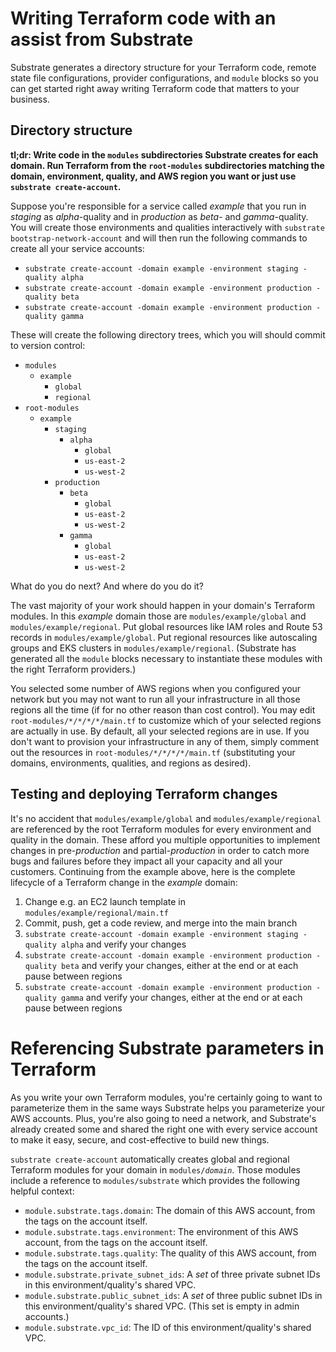 # Writing Terraform code with an assist from Substrate

Substrate generates a directory structure for your Terraform code, remote state file configurations, provider configurations, and `module` blocks so you can get started right away writing Terraform code that matters to your business.

## Directory structure

**tl;dr: Write code in the `modules` subdirectories Substrate creates for each domain. Run Terraform from the `root-modules` subdirectories matching the domain, environment, quality, and AWS region you want or just use `substrate create-account`.**

Suppose you're responsible for a service called _example_ that you run in _staging_ as _alpha_-quality and in _production_ as _beta_- and _gamma_-quality. You will create those environments and qualities interactively with `substrate bootstrap-network-account` and will then run the following commands to create all your service accounts:

- `substrate create-account -domain example -environment staging -quality alpha`
- `substrate create-account -domain example -environment production -quality beta`
- `substrate create-account -domain example -environment production -quality gamma`

These will create the following directory trees, which you will should commit to version control:

- `modules`
    - `example`
        - `global`
        - `regional`
- `root-modules`
    - `example`
        - `staging`
            - `alpha`
                - `global`
                - `us-east-2`
                - `us-west-2`
        - `production`
            - `beta`
                - `global`
                - `us-east-2`
                - `us-west-2`
            - `gamma`
                - `global`
                - `us-east-2`
                - `us-west-2`

What do you do next? And where do you do it?

The vast majority of your work should happen in your domain's Terraform modules. In this _example_ domain those are `modules/example/global` and `modules/example/regional`. Put global resources like IAM roles and Route 53 records in `modules/example/global`. Put regional resources like autoscaling groups and EKS clusters in `modules/example/regional`. (Substrate has generated all the `module` blocks necessary to instantiate these modules with the right Terraform providers.)

You selected some number of AWS regions when you configured your network but you may not want to run all your infrastructure in all those regions all the time (if for no other reason than cost control). You may edit `root-modules/*/*/*/*/main.tf` to customize which of your selected regions are actually in use. By default, all your selected regions are in use. If you don't want to provision your infrastructure in any of them, simply comment out the resources in `root-modules/*/*/*/*/main.tf` (substituting your domains, environments, qualities, and regions as desired).

## Testing and deploying Terraform changes

It's no accident that `modules/example/global` and `modules/example/regional` are referenced by the root Terraform modules for every environment and quality in the domain. These afford you multiple opportunities to implement changes in pre-_production_ and partial-_production_ in order to catch more bugs and failures before they impact all your capacity and all your customers. Continuing from the example above, here is the complete lifecycle of a Terraform change in the _example_ domain:

1. Change e.g. an EC2 launch template in `modules/example/regional/main.tf`
2. Commit, push, get a code review, and merge into the main branch
3. `substrate create-account -domain example -environment staging -quality alpha` and verify your changes
4. `substrate create-account -domain example -environment production -quality beta` and verify your changes, either at the end or at each pause between regions
5. `substrate create-account -domain example -environment production -quality gamma` and verify your changes, either at the end or at each pause between regions

# Referencing Substrate parameters in Terraform

As you write your own Terraform modules, you're certainly going to want to parameterize them in the same ways Substrate helps you parameterize your AWS accounts. Plus, you're also going to need a network, and Substrate's already created some and shared the right one with every service account to make it easy, secure, and cost-effective to build new things.

`substrate create-account` automatically creates global and regional Terraform modules for your domain in <code>modules/<em>domain</em></code>. Those modules include a reference to `modules/substrate` which provides the following helpful context:

* `module.substrate.tags.domain`: The domain of this AWS account, from the tags on the account itself.
* `module.substrate.tags.environment`: The environment of this AWS account, from the tags on the account itself.
* `module.substrate.tags.quality`: The quality of this AWS account, from the tags on the account itself.
* `module.substrate.private_subnet_ids`: A _set_ of three private subnet IDs in this environment/quality's shared VPC.
* `module.substrate.public_subnet_ids`: A _set_ of three public subnet IDs in this environment/quality's shared VPC. (This set is empty in admin accounts.)
* `module.substrate.vpc_id`: The ID of this environment/quality's shared VPC.
